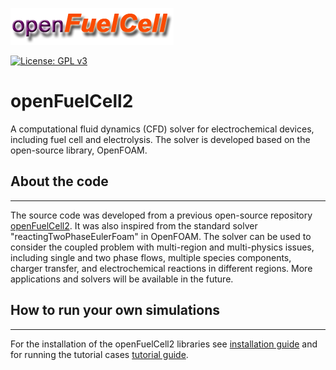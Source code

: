 ![openFuelCell2 logo](images/openFuelCell.png)

[![License: GPL v3](https://img.shields.io/badge/License-GPLv3-blue.svg)](https://www.gnu.org/licenses/gpl-3.0)

# openFuelCell2

A computational fluid dynamics (CFD) solver for electrochemical devices, including fuel cell and electrolysis. The solver is developed based on the open-source library, OpenFOAM.

## About the code

---

The source code was developed from a previous open-source repository [openFuelCell2](http://openfuelcell.sourceforge.net/). It was also inspired from the standard solver "reactingTwoPhaseEulerFoam" in OpenFOAM. The solver can be used to consider the coupled problem with multi-region and multi-physics issues, including single and two phase flows, multiple species components, charger transfer, and electrochemical reactions in different regions. More applications and solvers will be available in the future.

## How to run your own simulations

---

For the installation of the openFuelCell2 libraries see [installation guide](installation/README.md) and for running the tutorial cases [tutorial guide](tutorials/README.md). 

